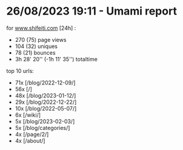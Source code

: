 # 26/08/2023 19:11 - Umami report
for www.shifeiti.com [24h] :

 - 270 (75) page views
 - 104 (32) uniques
 - 78 (21) bounces
 - 3h 28' 20'' (-1h 11' 35'') totaltime


top 10 urls:
 - 71x [/blog/2022-12-09/]
 - 56x [/]
 - 48x [/blog/2023-01-12/]
 - 29x [/blog/2022-12-22/]
 - 10x [/blog/2022-05-07/]
 - 6x [/wiki/]
 - 5x [/blog/2023-02-03/]
 - 5x [/blog/categories/]
 - 4x [/page/2/]
 - 4x [/about/]


